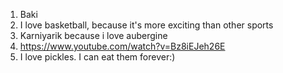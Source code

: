 1. Baki
2. I love basketball, because it's more exciting than other sports
3. Karniyarik because i love aubergine 
4. https://www.youtube.com/watch?v=Bz8iEJeh26E
5. I love pickles. I can eat them forever:)
